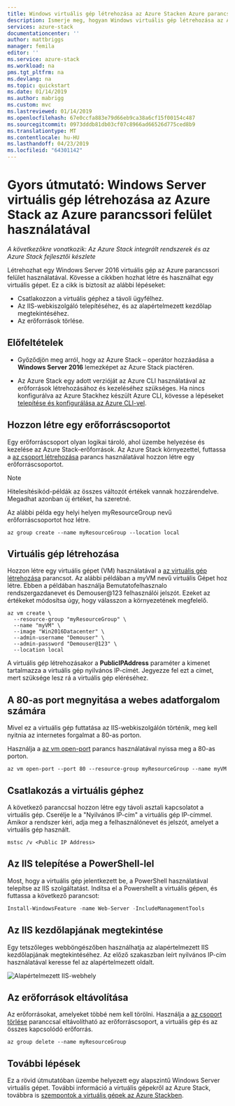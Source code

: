 ```yaml
---
title: Windows virtuális gép létrehozása az Azure Stacken Azure parancssori felületével |} A Microsoft Docs
description: Ismerje meg, hogyan Windows virtuális gép létrehozása az Azure Stack az Azure CLI használatával
services: azure-stack
documentationcenter: ''
author: mattbriggs
manager: femila
editor: ''
ms.service: azure-stack
ms.workload: na
pms.tgt_pltfrm: na
ms.devlang: na
ms.topic: quickstart
ms.date: 01/14/2019
ms.author: mabrigg
ms.custom: mvc
ms.lastreviewed: 01/14/2019
ms.openlocfilehash: 67e0ccfa883e79d66eb9ca38a6cf15f00154c487
ms.sourcegitcommit: 0973dddb81db03cf07c8966ad66526d775ced8b9
ms.translationtype: MT
ms.contentlocale: hu-HU
ms.lasthandoff: 04/23/2019
ms.locfileid: "64301142"
---
```

# <a name="quickstart-create-a-windows-server-virtual-machine-by-using-azure-cli-in-azure-stack"></a>Gyors útmutató: Windows Server virtuális gép létrehozása az Azure Stack az Azure parancssori felület használatával

‎*A következőkre vonatkozik: Az Azure Stack integrált rendszerek és az Azure Stack fejlesztői készlete*

Létrehozhat egy Windows Server 2016 virtuális gép az Azure parancssori felület használatával. Kövesse a cikkben hozhat létre és használhat egy virtuális gépet. Ez a cikk is biztosít az alábbi lépéseket:

* Csatlakozzon a virtuális géphez a távoli ügyfélhez.
* Az IIS-webkiszolgáló telepítéséhez, és az alapértelmezett kezdőlap megtekintéséhez.
* Az erőforrások törlése.

## <a name="prerequisites"></a>Előfeltételek

* Győződjön meg arról, hogy az Azure Stack – operátor hozzáadása a **Windows Server 2016** lemezképet az Azure Stack piactéren.

* Az Azure Stack egy adott verzióját az Azure CLI használatával az erőforrások létrehozásához és kezeléséhez szükséges. Ha nincs konfigurálva az Azure Stackhez készült Azure CLI, kövesse a lépéseket [telepítése és konfigurálása az Azure CLI-vel](azure-stack-version-profiles-azurecli2.md).

## <a name="create-a-resource-group"></a>Hozzon létre egy erőforráscsoportot

Egy erőforráscsoport olyan logikai tároló, ahol üzembe helyezése és kezelése az Azure Stack-erőforrások. Az Azure Stack környezettel, futtassa a [az csoport létrehozása](/cli/azure/group#az-group-create) parancs használatával hozzon létre egy erőforráscsoportot.

> [!NOTE]
>  Hitelesítésikód-példák az összes változót értékek vannak hozzárendelve. Megadhat azonban új értéket, ha szeretné.

Az alábbi példa egy helyi helyen myResourceGroup nevű erőforráscsoportot hoz létre.

```cli
az group create --name myResourceGroup --location local
```

## <a name="create-a-virtual-machine"></a>Virtuális gép létrehozása

Hozzon létre egy virtuális gépet (VM) használatával a [az virtuális gép létrehozása](/cli/azure/vm#az-vm-create) parancsot. Az alábbi példában a myVM nevű virtuális Gépet hoz létre. Ebben a példában használja Bemutatofelhasznalo rendszergazdanevet és Demouser@123 felhasználói jelszót. Ezeket az értékeket módosítsa úgy, hogy válasszon a környezetének megfelelő.

```cli
az vm create \
  --resource-group "myResourceGroup" \
  --name "myVM" \
  --image "Win2016Datacenter" \
  --admin-username "Demouser" \
  --admin-password "Demouser@123" \
  --location local
```

A virtuális gép létrehozásakor a **PublicIPAddress** paraméter a kimenet tartalmazza a virtuális gép nyilvános IP-címét. Jegyezze fel ezt a címet, mert szüksége lesz rá a virtuális gép eléréséhez.

## <a name="open-port-80-for-web-traffic"></a>A 80-as port megnyitása a webes adatforgalom számára

Mivel ez a virtuális gép futtatása az IIS-webkiszolgálón történik, meg kell nyitnia az internetes forgalmat a 80-as porton.

Használja a [az vm open-port](/cli/azure/vm) parancs használatával nyissa meg a 80-as porton.

```cli
az vm open-port --port 80 --resource-group myResourceGroup --name myVM
```

## <a name="connect-to-the-virtual-machine"></a>Csatlakozás a virtuális géphez

A következő paranccsal hozzon létre egy távoli asztali kapcsolatot a virtuális gép. Cserélje le a "Nyilvános IP-cím" a virtuális gép IP-címmel. Amikor a rendszer kéri, adja meg a felhasználónevet és jelszót, amelyet a virtuális gép használt.

```
mstsc /v <Public IP Address>
```

## <a name="install-iis-using-powershell"></a>Az IIS telepítése a PowerShell-lel

Most, hogy a virtuális gép jelentkezett be, a PowerShell használatával telepítse az IIS szolgáltatást. Indítsa el a Powershellt a virtuális gépen, és futtassa a következő parancsot:

```powershell
Install-WindowsFeature -name Web-Server -IncludeManagementTools
```

## <a name="view-the-iis-welcome-page"></a>Az IIS kezdőlapjának megtekintése

Egy tetszőleges webböngészőben használhatja az alapértelmezett IIS kezdőlapjának megtekintéséhez. Az előző szakaszban leírt nyilvános IP-cím használatával keresse fel az alapértelmezett oldalt.

![Alapértelmezett IIS-webhely](./media/azure-stack-quick-create-vm-windows-cli/default-iis-website.png)

## <a name="clean-up-resources"></a>Az erőforrások eltávolítása

Az erőforrásokat, amelyeket többé nem kell törölni. Használja a [az csoport törlése](/cli/azure/group#az-group-delete) paranccsal eltávolítható az erőforráscsoport, a virtuális gép és az összes kapcsolódó erőforrás.

```cli
az group delete --name myResourceGroup
```

## <a name="next-steps"></a>További lépések

Ez a rövid útmutatóban üzembe helyezett egy alapszintű Windows Server virtuális gépet. További információ a virtuális gépekről az Azure Stack, továbbra is [szempontok a virtuális gépek az Azure Stackben](azure-stack-vm-considerations.md).
